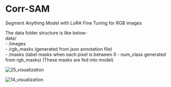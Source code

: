 # Corr-SAM
Segment Anything Model with LoRA Fine Tuning for RGB images

The data folder structure is like below-  
  data/    
         - /images   
         - /rgb_masks (generated from json annotation file)   
         - /masks (label masks when each pixel is between 0 - num_class generated from rgb_masks)  (These masks are fed into model)



![25_visualization](https://github.com/iamshrey22/CorrSAM-Segment-Anything-Model-with-LoRA-Fine-Tuning-for-RGB-images/assets/122277584/cbf81bb5-9441-4bec-9d95-763f46fa03de)

![14_visualization](https://github.com/iamshrey22/CorrSAM-Segment-Anything-Model-with-LoRA-Fine-Tuning-for-RGB-images/assets/122277584/9e282ca2-4c15-45b1-ac78-2ee7b806a7e6)

